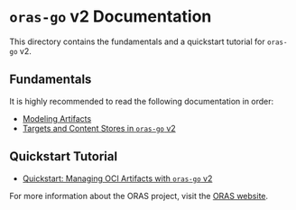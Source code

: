 # `oras-go` v2 Documentation

This directory contains the fundamentals and a quickstart tutorial for `oras-go` v2.

## Fundamentals

It is highly recommended to read the following documentation in order:

- [Modeling Artifacts](./Modeling-Artifacts.md)
- [Targets and Content Stores in `oras-go` v2](./Targets.md)

## Quickstart Tutorial

- [Quickstart: Managing OCI Artifacts with `oras-go` v2](./tutorial/quickstart.md)

For more information about the ORAS project, visit the [ORAS website](https://oras.land/).